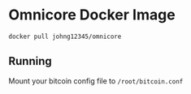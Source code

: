 # Omnicore Docker Image

```
docker pull johng12345/omnicore
```

## Running

Mount your bitcoin config file to `/root/bitcoin.conf`

